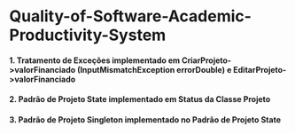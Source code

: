 # Quality-of-Software-Academic-Productivity-System

#### 1. Tratamento de Exceções implementado em CriarProjeto->valorFinanciado (InputMismatchException errorDouble) e EditarProjeto->valorFinanciado

#### 2. Padrão de Projeto State implementado em Status da Classe Projeto

#### 3. Padrão de Projeto Singleton implementado no Padrão de Projeto State
